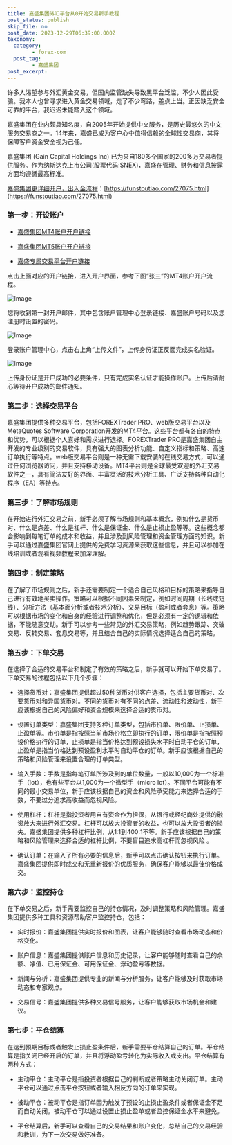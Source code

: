 ```yaml
---
title: 嘉盛集团外汇平台从0开始交易新手教程
post_status: publish
skip_file: no
post_date: 2023-12-29T06:39:00.000Z
taxonomy:
  category:
        - forex-com
  post_tag:
        - 嘉盛集团
post_excerpt: 
---
```

许多人渴望参与外汇黄金交易，但国内监管缺失导致黑平台泛滥，不少人因此受骗。我本人也曾寻求进入黄金交易领域，走了不少弯路，差点上当。正因缺乏安全可靠的平台，我迟迟未能踏入这个领域。

嘉盛集团在业内颇具知名度，自2005年开始提供中文服务，是历史最悠久的中文服务交易商之一。14年来，嘉盛已成为客户心中值得信赖的全球性交易商，其将保障客户资金安全视为己任。

嘉盛集团 (Gain Capital Holdings Inc) 已为来自180多个国家的200多万交易者提供服务。作为纳斯达克上市公司(股票代码:SNEX)，嘉盛在管理、财务和信息披露方面均遵循最高标准。

[嘉盛集团更详细开户，出入金流程](https://funstoutiao.com/27075.html)：[https://funstoutiao.com/27075.html](https://funstoutiao.com/27075.html)

### 第一步：开设账户

* [嘉盛集团MT4账户开户链接](https://s.ssgg.net/jsmt4)

* [嘉盛集团MT5账户开户链接](https://s.ssgg.net/jsmt5)

* [嘉盛专属交易平台开户链接](https://s.ssgg.net/js)

点击上面对应的开户链接，进入开户界面，参考下图“张三”的MT4账户开户流程。

![Image](https://prod-files-secure.s3.us-west-2.amazonaws.com/39ed1227-6d7d-4570-be36-9ccd4a2c4241/7a167aea-686b-400d-af59-4e18eb607a40/640.png?X-Amz-Algorithm=AWS4-HMAC-SHA256&X-Amz-Content-Sha256=UNSIGNED-PAYLOAD&X-Amz-Credential=ASIAZI2LB466YFQ52SQQ%2F20250704%2Fus-west-2%2Fs3%2Faws4_request&X-Amz-Date=20250704T041311Z&X-Amz-Expires=3600&X-Amz-Security-Token=IQoJb3JpZ2luX2VjEBwaCXVzLXdlc3QtMiJHMEUCIQD6dUd%2FzljwFxOys2wNSWvhGiarA5ODV76HbBLdDJ2kigIgLxgc%2Fr1gxeQqAKwg4Y1r7u7Jhwlezgzo2heP50RXgYoq%2FwMIJRAAGgw2Mzc0MjMxODM4MDUiDBikVKKjCANMk%2FFlaSrcA0r1vhA3Z4u9r6XuA%2F33bRoi0LqMYvPUO2d5ea6b9tfeKQBvF6lhC76eWL4ClM487cP6fHnU3vZ2FNa7rRV4rndvt4OjjBj%2FMtVXisyiIw2KCRFIXVkHMYBkdyvRk7i0bVxJWZeJZEwvY3gJ5Xlc58q2kOwgLwxAWaL5zIxl8xAgshC6vlcoqRXxAruTHzrqqhKCsKnYsJPAHkpayJ2MnJwDU7AlnDFRGaKtOp9KppbZ7fgMbhKtQr3a79nhsftZzRp3AGrXSjKxu0ErrPYw%2FuAfLKhdydbBdW6WQpMkOMnROZWJERJ0zuGxe7V6lWFMb0WdJtgh9ayHJh3S6JhtPmz4wHk%2Bnu%2FsFo%2BBKJf%2FMWYIzTnRevpj%2FgVtOZimdzab%2FhQiy8Xf157nbAdPKu9y4a%2B7s2CxKQaboyZ8mcowGNhtmm%2F39TioDP1mW9v9mZGaY47ozFGA%2BpB4MtuX52EvGY1QMfMV65x6XZpbTmPWsptVNsxGnUssnEGQHXZQ4Nutnq8QpvIcOFqWrbq5yOj9Kagb5%2Bt5SiV2kF3zE5acnUNQoqYRqntgCiICYYpYGsdw94seUWI%2BX%2FHcAsf5oNRUEY7rYzKhBbckhjFk9FvltXZJnddeDAH9euqhR5ctMPmancMGOqUBmZteYoD9AsVH3jiEd4wnIMri1XCgV0LvGZzW3XIqQ9qp6KBhXuVNgnqWjvqMyhtYYe%2F3kAimibF4Sc%2Fi9A7rOT4%2B60p0ayTCpMSy1w33UKTLskkpZFszbtwgUWsMutDm8cs0OTdcxwxeNIPdFEhjva2UbdcX6mfgPxIA9Ggaf5wgRWFOpYx6NJH6nVJrnIBabUbJ0S7E4wDxX1lvWunoUeVgfWsm&X-Amz-Signature=9462447e703ccbadcde81f2d978f92b68b50bb2121d52583de4bde0d4f97b839&X-Amz-SignedHeaders=host&x-amz-checksum-mode=ENABLED&x-id=GetObject)

您将收到第一封开户邮件，其中包含账户管理中心登录链接、嘉盛账户号码以及您注册时设置的密码。

![Image](https://prod-files-secure.s3.us-west-2.amazonaws.com/39ed1227-6d7d-4570-be36-9ccd4a2c4241/eaa1c6b3-2877-4284-a0e1-530e222c27fb/image.png?X-Amz-Algorithm=AWS4-HMAC-SHA256&X-Amz-Content-Sha256=UNSIGNED-PAYLOAD&X-Amz-Credential=ASIAZI2LB466YFQ52SQQ%2F20250704%2Fus-west-2%2Fs3%2Faws4_request&X-Amz-Date=20250704T041311Z&X-Amz-Expires=3600&X-Amz-Security-Token=IQoJb3JpZ2luX2VjEBwaCXVzLXdlc3QtMiJHMEUCIQD6dUd%2FzljwFxOys2wNSWvhGiarA5ODV76HbBLdDJ2kigIgLxgc%2Fr1gxeQqAKwg4Y1r7u7Jhwlezgzo2heP50RXgYoq%2FwMIJRAAGgw2Mzc0MjMxODM4MDUiDBikVKKjCANMk%2FFlaSrcA0r1vhA3Z4u9r6XuA%2F33bRoi0LqMYvPUO2d5ea6b9tfeKQBvF6lhC76eWL4ClM487cP6fHnU3vZ2FNa7rRV4rndvt4OjjBj%2FMtVXisyiIw2KCRFIXVkHMYBkdyvRk7i0bVxJWZeJZEwvY3gJ5Xlc58q2kOwgLwxAWaL5zIxl8xAgshC6vlcoqRXxAruTHzrqqhKCsKnYsJPAHkpayJ2MnJwDU7AlnDFRGaKtOp9KppbZ7fgMbhKtQr3a79nhsftZzRp3AGrXSjKxu0ErrPYw%2FuAfLKhdydbBdW6WQpMkOMnROZWJERJ0zuGxe7V6lWFMb0WdJtgh9ayHJh3S6JhtPmz4wHk%2Bnu%2FsFo%2BBKJf%2FMWYIzTnRevpj%2FgVtOZimdzab%2FhQiy8Xf157nbAdPKu9y4a%2B7s2CxKQaboyZ8mcowGNhtmm%2F39TioDP1mW9v9mZGaY47ozFGA%2BpB4MtuX52EvGY1QMfMV65x6XZpbTmPWsptVNsxGnUssnEGQHXZQ4Nutnq8QpvIcOFqWrbq5yOj9Kagb5%2Bt5SiV2kF3zE5acnUNQoqYRqntgCiICYYpYGsdw94seUWI%2BX%2FHcAsf5oNRUEY7rYzKhBbckhjFk9FvltXZJnddeDAH9euqhR5ctMPmancMGOqUBmZteYoD9AsVH3jiEd4wnIMri1XCgV0LvGZzW3XIqQ9qp6KBhXuVNgnqWjvqMyhtYYe%2F3kAimibF4Sc%2Fi9A7rOT4%2B60p0ayTCpMSy1w33UKTLskkpZFszbtwgUWsMutDm8cs0OTdcxwxeNIPdFEhjva2UbdcX6mfgPxIA9Ggaf5wgRWFOpYx6NJH6nVJrnIBabUbJ0S7E4wDxX1lvWunoUeVgfWsm&X-Amz-Signature=c1874066f14bfb76f74b32aaac68bc32a47a3b7527451067cbd2a76b1cf02fee&X-Amz-SignedHeaders=host&x-amz-checksum-mode=ENABLED&x-id=GetObject)

登录账户管理中心，点击右上角“上传文件”，上传身份证正反面完成实名验证。

![Image](https://prod-files-secure.s3.us-west-2.amazonaws.com/39ed1227-6d7d-4570-be36-9ccd4a2c4241/54090639-09fc-46b4-a135-e0289f707147/image.png?X-Amz-Algorithm=AWS4-HMAC-SHA256&X-Amz-Content-Sha256=UNSIGNED-PAYLOAD&X-Amz-Credential=ASIAZI2LB466YFQ52SQQ%2F20250704%2Fus-west-2%2Fs3%2Faws4_request&X-Amz-Date=20250704T041311Z&X-Amz-Expires=3600&X-Amz-Security-Token=IQoJb3JpZ2luX2VjEBwaCXVzLXdlc3QtMiJHMEUCIQD6dUd%2FzljwFxOys2wNSWvhGiarA5ODV76HbBLdDJ2kigIgLxgc%2Fr1gxeQqAKwg4Y1r7u7Jhwlezgzo2heP50RXgYoq%2FwMIJRAAGgw2Mzc0MjMxODM4MDUiDBikVKKjCANMk%2FFlaSrcA0r1vhA3Z4u9r6XuA%2F33bRoi0LqMYvPUO2d5ea6b9tfeKQBvF6lhC76eWL4ClM487cP6fHnU3vZ2FNa7rRV4rndvt4OjjBj%2FMtVXisyiIw2KCRFIXVkHMYBkdyvRk7i0bVxJWZeJZEwvY3gJ5Xlc58q2kOwgLwxAWaL5zIxl8xAgshC6vlcoqRXxAruTHzrqqhKCsKnYsJPAHkpayJ2MnJwDU7AlnDFRGaKtOp9KppbZ7fgMbhKtQr3a79nhsftZzRp3AGrXSjKxu0ErrPYw%2FuAfLKhdydbBdW6WQpMkOMnROZWJERJ0zuGxe7V6lWFMb0WdJtgh9ayHJh3S6JhtPmz4wHk%2Bnu%2FsFo%2BBKJf%2FMWYIzTnRevpj%2FgVtOZimdzab%2FhQiy8Xf157nbAdPKu9y4a%2B7s2CxKQaboyZ8mcowGNhtmm%2F39TioDP1mW9v9mZGaY47ozFGA%2BpB4MtuX52EvGY1QMfMV65x6XZpbTmPWsptVNsxGnUssnEGQHXZQ4Nutnq8QpvIcOFqWrbq5yOj9Kagb5%2Bt5SiV2kF3zE5acnUNQoqYRqntgCiICYYpYGsdw94seUWI%2BX%2FHcAsf5oNRUEY7rYzKhBbckhjFk9FvltXZJnddeDAH9euqhR5ctMPmancMGOqUBmZteYoD9AsVH3jiEd4wnIMri1XCgV0LvGZzW3XIqQ9qp6KBhXuVNgnqWjvqMyhtYYe%2F3kAimibF4Sc%2Fi9A7rOT4%2B60p0ayTCpMSy1w33UKTLskkpZFszbtwgUWsMutDm8cs0OTdcxwxeNIPdFEhjva2UbdcX6mfgPxIA9Ggaf5wgRWFOpYx6NJH6nVJrnIBabUbJ0S7E4wDxX1lvWunoUeVgfWsm&X-Amz-Signature=4ffe82de227f3364cbb420b247f8ada6dbab83bccbb4139764612764428e7052&X-Amz-SignedHeaders=host&x-amz-checksum-mode=ENABLED&x-id=GetObject)

上传身份证是开户成功的必要条件，只有完成实名认证才能操作账户。上传后请耐心等待开户成功的邮件通知。

### 第二步：选择交易平台

嘉盛集团提供多种交易平台，包括FOREXTrader PRO、web版交易平台以及MetaQuotes Software Corporation开发的MT4平台。这些平台都有各自的特点和优势，可以根据个人喜好和需求进行选择。FOREXTrader PRO是嘉盛集团自主开发的专业级别的交易软件，具有强大的图表分析功能、自定义指标和策略、高速订单执行等特点。web版交易平台则是一种无需下载安装的在线交易方式，可以通过任何浏览器访问，并且支持移动设备。MT4平台则是全球最受欢迎的外汇交易软件之一，具有简洁友好的界面、丰富灵活的技术分析工具、广泛支持各种自动化程序（EA）等特点。

### 第三步：了解市场规则

在开始进行外汇交易之前，新手必须了解市场规则和基本概念，例如什么是货币对、什么是点差、什么是杠杆、什么是保证金、什么是止损止盈等等。这些概念都会影响到每笔订单的成本和收益，并且涉及到风险管理和资金管理方面的知识。新手可以通过嘉盛集团官网上提供的免费学习资源来获取这些信息，并且可以参加在线培训或者观看视频教程来加深理解。

### 第四步：制定策略

在了解了市场规则之后，新手还需要制定一个适合自己风格和目标的策略来指导自己进行有效地买卖操作。策略可以根据不同因素来制定，例如时间周期（长线或短线）、分析方法（基本面分析或者技术分析）、交易目标（盈利或者套息）等。策略可以根据市场的变化和自身的经验进行调整和优化，但是必须有一定的逻辑和依据，不能随意变动。新手可以参考一些常见的外汇交易策略，例如趋势跟踪、突破交易、反转交易、套息交易等，并且结合自己的实际情况选择适合自己的策略。

### 第五步：下单交易

在选择了合适的交易平台和制定了有效的策略之后，新手就可以开始下单交易了。下单交易的过程包括以下几个步骤：

* 选择货币对：嘉盛集团提供超过50种货币对供客户选择，包括主要货币对、次要货币对和异国货币对。不同的货币对有不同的点差、流动性和波动性，新手应该根据自己的风险偏好和资金规模来选择合适的货币对。

* 设置订单类型：嘉盛集团支持多种订单类型，包括市价单、限价单、止损单、止盈单等。市价单是指按照当前市场价格立即执行的订单，限价单是指按照预设价格执行的订单，止损单是指当价格达到预设损失水平时自动平仓的订单，止盈单是指当价格达到预设盈利水平时自动平仓的订单。新手应该根据自己的策略和风险管理来设置合理的订单类型。

* 输入手数：手数是指每笔订单所涉及到的单位数量，一般以10,000为一个标准手（lot），也有些平台以1,000为一个微型手（micro lot）。不同平台可能有不同的最小交易单位，新手应该根据自己的资金和风险承受能力来选择合适的手数，不要过分追求高收益而忽视风险。

* 使用杠杆：杠杆是指投资者用自有资金作为担保，从银行或经纪商处提供的融资放大来进行外汇交易。杠杆可以放大投资者的收益，也可以放大投资者的损失。嘉盛集团提供多种杠杆比例，从1:1到400:1不等。新手应该根据自己的策略和风险管理来选择合适的杠杆比例，不要盲目追求高杠杆而忽视风险 。

* 确认订单：在输入了所有必要的信息后，新手可以点击确认按钮来执行订单。嘉盛集团提供即时成交和无重新报价的优质服务，确保客户能够以最佳价格成交。

### 第六步：监控持仓

在下单交易之后，新手需要监控自己的持仓情况，及时调整策略和风险管理。嘉盛集团提供多种工具和资源帮助客户监控持仓，包括：

* 实时报价：嘉盛集团提供实时报价和图表，让客户能够随时查看市场动态和价格变化。

* 账户信息：嘉盛集团提供账户信息和历史记录，让客户能够随时查看自己的余额、净值、已用保证金、可用保证金、浮动盈亏等数据。

* 新闻与分析：嘉盛集团提供专业的新闻与分析服务，让客户能够及时获取市场动态和专家观点。

* 交易信号：嘉盛集团提供多种交易信号服务，让客户能够获取市场机会和建议。

### 第七步：平仓结算

在达到预期目标或者触发止损止盈条件后，新手需要平仓结算自己的订单。平仓结算是指关闭已经开启的订单，并且将浮动盈亏转化为实际收入或支出。平仓结算有两种方式：

* 主动平仓：主动平仓是指投资者根据自己的判断或者策略主动关闭订单。主动平仓可以通过点击平仓按钮或者输入相反方向的订单来实现。

* 被动平仓：被动平仓是指订单因为触发了预设的止损止盈条件或者保证金不足而自动关闭。被动平仓可以通过设置止损止盈单或者监控保证金水平来避免。

* 平仓结算后，新手可以查看自己的交易结果和账户变化，总结自己的交易经验和教训，为下一次交易做好准备。